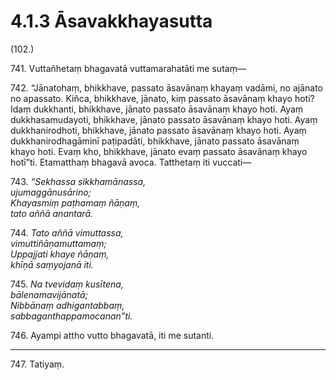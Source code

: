 

# 4.1.3 Āsavakkhayasutta




(102.)

741\. Vuttañhetaṃ bhagavatā vuttamarahatāti me sutaṃ—

742\. “Jānatohaṃ, bhikkhave, passato āsavānaṃ khayaṃ vadāmi, no ajānato no apassato. Kiñca, bhikkhave, jānato, kiṃ passato āsavānaṃ khayo hoti? Idaṃ dukkhanti, bhikkhave, jānato passato āsavānaṃ khayo hoti. Ayaṃ dukkhasamudayoti, bhikkhave, jānato passato āsavānaṃ khayo hoti. Ayaṃ dukkhanirodhoti, bhikkhave, jānato passato āsavānaṃ khayo hoti. Ayaṃ dukkhanirodhagāminī paṭipadāti, bhikkhave, jānato passato āsavānaṃ khayo hoti. Evaṃ kho, bhikkhave, jānato evaṃ passato āsavānaṃ khayo hotī”ti. Etamatthaṃ bhagavā avoca. Tatthetaṃ iti vuccati—

743\. _“Sekhassa sikkhamānassa,_  
_ujumaggānusārino;_  
_Khayasmiṃ paṭhamaṃ ñāṇaṃ,_  
_tato aññā anantarā._  


744\. _Tato aññā vimuttassa,_  
_vimuttiñāṇamuttamaṃ;_  
_Uppajjati khaye ñāṇaṃ,_  
_khīṇā saṃyojanā iti._  


745\. _Na tvevidaṃ kusītena,_  
_bālenamavijānatā;_  
_Nibbānaṃ adhigantabbaṃ,_  
_sabbaganthappamocanan”ti._  


746\. Ayampi attho vutto bhagavatā, iti me sutanti.

---

747\. Tatiyaṃ.






